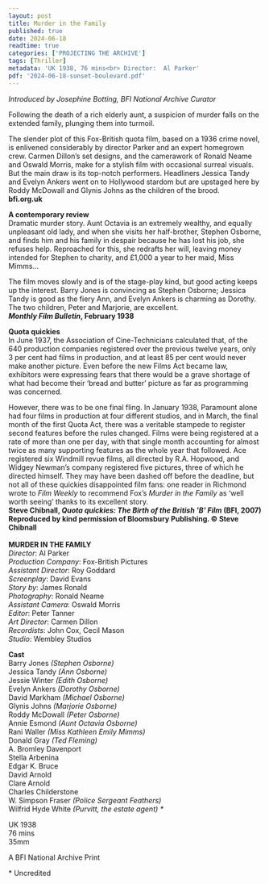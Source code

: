 ```yaml
---
layout: post
title: Murder in the Family
published: true
date: 2024-06-18
readtime: true
categories: ['PROJECTING THE ARCHIVE']
tags: [Thriller]
metadata: 'UK 1938, 76 mins<br> Director:  Al Parker'
pdf: '2024-06-18-sunset-boulevard.pdf'
---
```


_Introduced by Josephine Botting, BFI National Archive Curator_

Following the death of a rich elderly aunt, a suspicion of murder falls on the extended family, plunging them into turmoil.

The slender plot of this Fox-British quota film, based on a 1936 crime novel, is enlivened considerably by director Parker and an expert homegrown crew. Carmen Dillon’s set designs, and the camerawork of Ronald Neame and Oswald Morris, make for a stylish film with occasional surreal visuals. But the main draw is its top-notch performers. Headliners Jessica Tandy and Evelyn Ankers went on to Hollywood stardom but are upstaged here by Roddy McDowall and Glynis Johns as the children of the brood.  
**bfi.org.uk**  

**A contemporary review**  
Dramatic murder story. Aunt Octavia is an extremely wealthy, and equally unpleasant old lady, and when she visits her half-brother, Stephen Osborne, and finds him and his family in despair because he has lost his job, she refuses help. Reproached for this, she redrafts her will, leaving money intended for Stephen to charity, and £1,000 a year to her maid, Miss Mimms…

The film moves slowly and is of the stage-play kind, but good acting keeps up the interest. Barry Jones is convincing as Stephen Osborne; Jessica Tandy is good as the fiery Ann, and Evelyn Ankers is charming as Dorothy. The two children, Peter and Marjorie, are excellent.  
**_Monthly Film Bulletin_, February 1938**

**Quota quickies**  
In June 1937, the Association of Cine-Technicians calculated that, of the 640 production companies registered over the previous twelve years, only 3 per cent had films in production, and at least 85 per cent would never make another picture. Even before the new Films Act became law, exhibitors were expressing fears that there would be a grave shortage of what had become their ‘bread and butter’ picture as far as programming was concerned.

However, there was to be one final fling. In January 1938, Paramount alone had four films in production at four different studios, and in March, the final month of the first Quota Act, there was a veritable stampede to register second features before the rules changed. Films were being registered at a rate of more than one per day, with that single month accounting for almost twice as many supporting features as the whole year that followed. Ace registered six Windmill revue films, all directed by R.A. Hopwood, and Widgey Newman’s company registered five pictures, three of which he directed himself. They may have been dashed off before the deadline, but not all of these quickies disappointed film fans: one reader in Richmond wrote to _Film Weekly_ to recommend Fox’s _Murder in the Family_ as ‘well worth seeing’ thanks to its excellent story.  
**Steve Chibnall, _Quota quickies: The Birth of the British 'B' Film_ (BFI, 2007) Reproduced by kind permission of Bloomsbury Publishing. © Steve Chibnall**  
<br>
**MURDER IN THE FAMILY**  
_Director_: Al Parker  
_Production Company_: Fox-British Pictures  
_Assistant Director_: Roy Goddard  
_Screenplay_: David Evans  
_Story by_: James Ronald  
_Photography_: Ronald Neame  
_Assistant Camera_: Oswald Morris  
_Editor_: Peter Tanner  
_Art Director_: Carmen Dillon  
_Recordists_: John Cox, Cecil Mason  
_Studio_: Wembley Studios  

**Cast**  
Barry Jones _(Stephen Osborne)_  
Jessica Tandy _(Ann Osborne)_  
Jessie Winter _(Edith Osborne)_  
Evelyn Ankers _(Dorothy Osborne)_  
David Markham _(Michael Osborne)_  
Glynis Johns _(Marjorie Osborne)_  
Roddy McDowall _(Peter Osborne)_  
Annie Esmond _(Aunt Octavia Osborne)_  
Rani Waller _(Miss Kathleen Emily Mimms)_  
Donald Gray _(Ted Fleming)_  
A. Bromley Davenport  
Stella Arbenina  
Edgar K. Bruce  
David Arnold  
Clare Arnold  
Charles Childerstone  
W. Simpson Fraser _(Police Sergeant Feathers)_  
Wilfrid Hyde White _(Purvitt, the estate agent) *_  

UK 1938  
76 mins  
35mm  

A BFI National Archive Print

\* Uncredited
<!--stackedit_data:
eyJoaXN0b3J5IjpbNjk1NjYzMjkxXX0=
-->